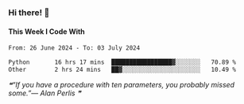 ### Hi there! 👋

#### This Week I Code With
<!--START_SECTION:waka-->

```txt
From: 26 June 2024 - To: 03 July 2024

Python       16 hrs 17 mins  █████████████████▓░░░░░░░   70.89 %
Other        2 hrs 24 mins   ██▓░░░░░░░░░░░░░░░░░░░░░░   10.49 %
```

<!--END_SECTION:waka-->

<!--STARTS_HERE_QUOTE_README-->
<i>❝“If you have a procedure with ten parameters, you probably missed some.”— Alan Perlis  ❞</i>
<!--ENDS_HERE_QUOTE_README-->
